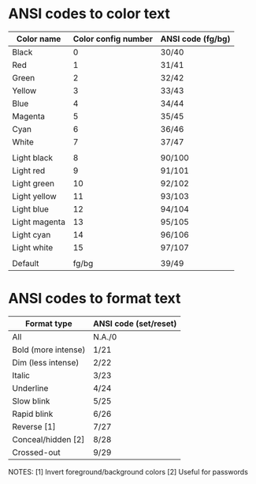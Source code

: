 ANSI codes to color text
================================================================================
  Color name  | Color config number | ANSI code (fg/bg)
--------------|---------------------|------------------
Black         | 0                   | 30/40
Red           | 1                   | 31/41
Green         | 2                   | 32/42
Yellow        | 3                   | 33/43
Blue          | 4                   | 34/44
Magenta       | 5                   | 35/45
Cyan          | 6                   | 36/46
White         | 7                   | 37/47
              |                     |
Light black   | 8                   | 90/100
Light red     | 9                   | 91/101
Light green   | 10                  | 92/102
Light yellow  | 11                  | 93/103
Light blue    | 12                  | 94/104
Light magenta | 13                  | 95/105
Light cyan    | 14                  | 96/106
Light white   | 15                  | 97/107
              |                     |
Default       | fg/bg               | 39/49


ANSI codes to format text
================================================================================
Format type         | ANSI code (set/reset)
--------------------|----------------------
All                 | N.A./0
Bold (more intense) | 1/21
Dim (less intense)  | 2/22
Italic              | 3/23
Underline           | 4/24
Slow blink          | 5/25
Rapid blink         | 6/26
Reverse [1]         | 7/27
Conceal/hidden [2]  | 8/28
Crossed-out         | 9/29

NOTES:
[1] Invert foreground/background colors
[2] Useful for passwords
